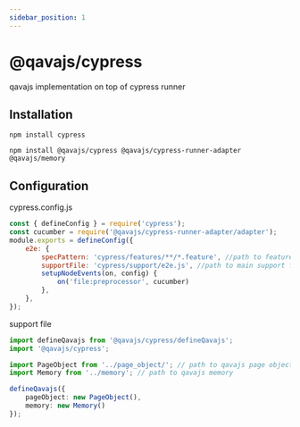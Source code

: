 ```yaml
---
sidebar_position: 1
---
```

# @qavajs/cypress
qavajs implementation on top of cypress runner

## Installation
  
```
npm install cypress
```

```
npm install @qavajs/cypress @qavajs/cypress-runner-adapter @qavajs/memory
```

## Configuration
cypress.config.js
```javascript
const { defineConfig } = require('cypress');
const cucumber = require('@qavajs/cypress-runner-adapter/adapter');
module.exports = defineConfig({
    e2e: {
        specPattern: 'cypress/features/**/*.feature', //path to features
        supportFile: 'cypress/support/e2e.js', //path to main support file
        setupNodeEvents(on, config) {
            on('file:preprocessor', cucumber)
        },
    },
});

```
support file
```typescript
import defineQavajs from '@qavajs/cypress/defineQavajs';
import '@qavajs/cypress';

import PageObject from '../page_object/'; // path to qavajs page objects
import Memory from '../memory'; // path to qavajs memory

defineQavajs({
    pageObject: new PageObject(),
    memory: new Memory()
});


```
